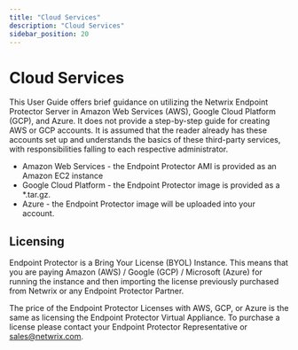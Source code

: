 ```yaml
---
title: "Cloud Services"
description: "Cloud Services"
sidebar_position: 20
---
```


# Cloud Services

This User Guide offers brief guidance on utilizing the Netwrix Endpoint Protector Server in Amazon
Web Services (AWS), Google Cloud Platform (GCP), and Azure. It does not provide a step-by-step guide
for creating AWS or GCP accounts. It is assumed that the reader already has these accounts set up
and understands the basics of these third-party services, with responsibilities falling to each
respective administrator.

- Amazon Web Services - the Endpoint Protector AMI is provided as an Amazon EC2 instance
- Google Cloud Platform - the Endpoint Protector image is provided as a \*.tar.gz.
- Azure - the Endpoint Protector image will be uploaded into your account.

## Licensing

Endpoint Protector is a Bring Your License (BYOL) Instance. This means that you are paying Amazon
(AWS) / Google (GCP) / Microsoft (Azure) for running the instance and then importing the license
previously purchased from Netwrix or any Endpoint Protector Partner.

The price of the Endpoint Protector Licenses with AWS, GCP, or Azure is the same as licensing the
Endpoint Protector Virtual Appliance. To purchase a license please contact your Endpoint Protector
Representative or [sales@netwrix.com](mailto:sales@cososys.com).
